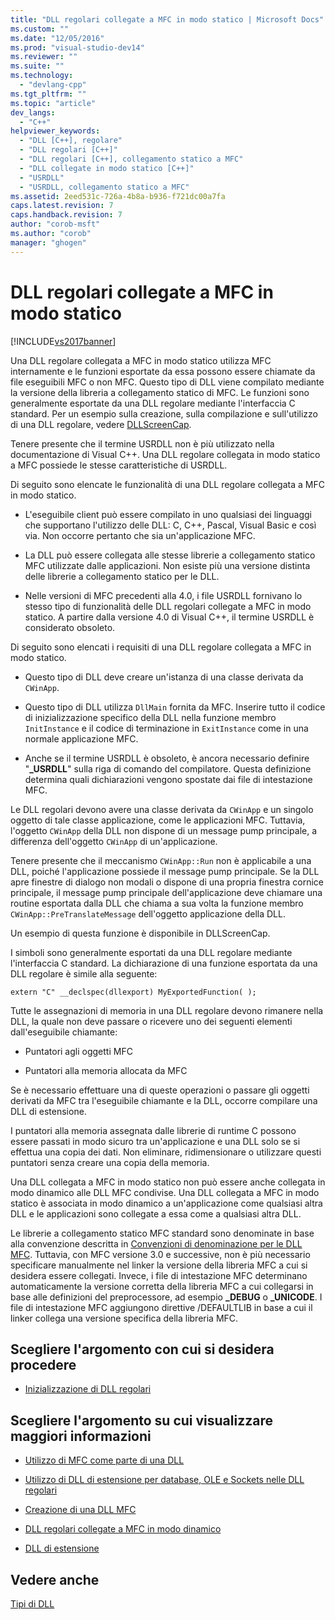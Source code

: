 ```yaml
---
title: "DLL regolari collegate a MFC in modo statico | Microsoft Docs"
ms.custom: ""
ms.date: "12/05/2016"
ms.prod: "visual-studio-dev14"
ms.reviewer: ""
ms.suite: ""
ms.technology: 
  - "devlang-cpp"
ms.tgt_pltfrm: ""
ms.topic: "article"
dev_langs: 
  - "C++"
helpviewer_keywords: 
  - "DLL [C++], regolare"
  - "DLL regolari [C++]"
  - "DLL regolari [C++], collegamento statico a MFC"
  - "DLL collegate in modo statico [C++]"
  - "USRDLL"
  - "USRDLL, collegamento statico a MFC"
ms.assetid: 2eed531c-726a-4b8a-b936-f721dc00a7fa
caps.latest.revision: 7
caps.handback.revision: 7
author: "corob-msft"
ms.author: "corob"
manager: "ghogen"
---
```

# DLL regolari collegate a MFC in modo statico
[!INCLUDE[vs2017banner](../assembler/inline/includes/vs2017banner.md)]

Una DLL regolare collegata a MFC in modo statico utilizza MFC internamente e le funzioni esportate da essa possono essere chiamate da file eseguibili MFC o non MFC.  Questo tipo di DLL viene compilato mediante la versione della libreria a collegamento statico di MFC.  Le funzioni sono generalmente esportate da una DLL regolare mediante l'interfaccia C standard.  Per un esempio sulla creazione, sulla compilazione e sull'utilizzo di una DLL regolare, vedere [DLLScreenCap](http://msdn.microsoft.com/it-it/2171291d-3a50-403b-90a1-d93c2acb4f4a).  
  
 Tenere presente che il termine USRDLL non è più utilizzato nella documentazione di Visual C\+\+.  Una DLL regolare collegata in modo statico a MFC possiede le stesse caratteristiche di USRDLL.  
  
 Di seguito sono elencate le funzionalità di una DLL regolare collegata a MFC in modo statico.  
  
-   L'eseguibile client può essere compilato in uno qualsiasi dei linguaggi che supportano l'utilizzo delle DLL: C, C\+\+, Pascal, Visual Basic e così via. Non occorre pertanto che sia un'applicazione MFC.  
  
-   La DLL può essere collegata alle stesse librerie a collegamento statico MFC utilizzate dalle applicazioni.  Non esiste più una versione distinta delle librerie a collegamento statico per le DLL.  
  
-   Nelle versioni di MFC precedenti alla 4.0, i file USRDLL fornivano lo stesso tipo di funzionalità delle DLL regolari collegate a MFC in modo statico.  A partire dalla versione 4.0 di Visual C\+\+, il termine USRDLL è considerato obsoleto.  
  
 Di seguito sono elencati i requisiti di una DLL regolare collegata a MFC in modo statico.  
  
-   Questo tipo di DLL deve creare un'istanza di una classe derivata da `CWinApp`.  
  
-   Questo tipo di DLL utilizza `DllMain` fornita da MFC.  Inserire tutto il codice di inizializzazione specifico della DLL nella funzione membro `InitInstance` e il codice di terminazione in `ExitInstance` come in una normale applicazione MFC.  
  
-   Anche se il termine USRDLL è obsoleto, è ancora necessario definire "**\_USRDLL**" sulla riga di comando del compilatore.  Questa definizione determina quali dichiarazioni vengono spostate dai file di intestazione MFC.  
  
 Le DLL regolari devono avere una classe derivata da `CWinApp` e un singolo oggetto di tale classe applicazione, come le applicazioni MFC.  Tuttavia, l'oggetto `CWinApp` della DLL non dispone di un message pump principale, a differenza dell'oggetto `CWinApp` di un'applicazione.  
  
 Tenere presente che il meccanismo `CWinApp::Run` non è applicabile a una DLL, poiché l'applicazione possiede il message pump principale.  Se la DLL apre finestre di dialogo non modali o dispone di una propria finestra cornice principale, il message pump principale dell'applicazione deve chiamare una routine esportata dalla DLL che chiama a sua volta la funzione membro `CWinApp::PreTranslateMessage` dell'oggetto applicazione della DLL.  
  
 Un esempio di questa funzione è disponibile in DLLScreenCap.  
  
 I simboli sono generalmente esportati da una DLL regolare mediante l'interfaccia C standard.  La dichiarazione di una funzione esportata da una DLL regolare è simile alla seguente:  
  
```  
extern "C" __declspec(dllexport) MyExportedFunction( );  
```  
  
 Tutte le assegnazioni di memoria in una DLL regolare devono rimanere nella DLL, la quale non deve passare o ricevere uno dei seguenti elementi dall'eseguibile chiamante:  
  
-   Puntatori agli oggetti MFC  
  
-   Puntatori alla memoria allocata da MFC  
  
 Se è necessario effettuare una di queste operazioni o passare gli oggetti derivati da MFC tra l'eseguibile chiamante e la DLL, occorre compilare una DLL di estensione.  
  
 I puntatori alla memoria assegnata dalle librerie di runtime C possono essere passati in modo sicuro tra un'applicazione e una DLL solo se si effettua una copia dei dati.  Non eliminare, ridimensionare o utilizzare questi puntatori senza creare una copia della memoria.  
  
 Una DLL collegata a MFC in modo statico non può essere anche collegata in modo dinamico alle DLL MFC condivise.  Una DLL collegata a MFC in modo statico è associata in modo dinamico a un'applicazione come qualsiasi altra DLL e le applicazioni sono collegate a essa come a qualsiasi altra DLL.  
  
 Le librerie a collegamento statico MFC standard sono denominate in base alla convenzione descritta in [Convenzioni di denominazione per le DLL MFC](../build/naming-conventions-for-mfc-dlls.md).  Tuttavia, con MFC versione 3.0 e successive, non è più necessario specificare manualmente nel linker la versione della libreria MFC a cui si desidera essere collegati.  Invece, i file di intestazione MFC determinano automaticamente la versione corretta della libreria MFC a cui collegarsi in base alle definizioni del preprocessore, ad esempio **\_DEBUG** o **\_UNICODE**.  I file di intestazione MFC aggiungono direttive \/DEFAULTLIB in base a cui il linker collega una versione specifica della libreria MFC.  
  
## Scegliere l'argomento con cui si desidera procedere  
  
-   [Inizializzazione di DLL regolari](../build/initializing-regular-dlls.md)  
  
## Scegliere l'argomento su cui visualizzare maggiori informazioni  
  
-   [Utilizzo di MFC come parte di una DLL](../mfc/tn011-using-mfc-as-part-of-a-dll.md)  
  
-   [Utilizzo di DLL di estensione per database, OLE e Sockets nelle DLL regolari](../build/using-database-ole-and-sockets-extension-dlls-in-regular-dlls.md)  
  
-   [Creazione di una DLL MFC](../mfc/reference/mfc-dll-wizard.md)  
  
-   [DLL regolari collegate a MFC in modo dinamico](../build/regular-dlls-dynamically-linked-to-mfc.md)  
  
-   [DLL di estensione](../build/extension-dlls-overview.md)  
  
## Vedere anche  
 [Tipi di DLL](../build/kinds-of-dlls.md)